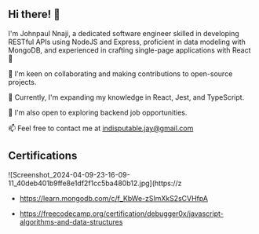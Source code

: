 ## Hi there! 👋

I'm Johnpaul Nnaji, a dedicated software engineer skilled in developing RESTful APIs using NodeJS and Express, proficient in data modeling with MongoDB, and experienced in crafting single-page applications with React 🤖

👀 I'm keen on collaborating and making contributions to open-source projects.

🌱 Currently, I'm expanding my knowledge in React, Jest, and TypeScript.

💞️ I'm also open to exploring backend job opportunities.

📫 Feel free to contact me at indisputable.jay@gmail.com

## Certifications

![Screenshot_2024-04-09-23-16-09-11_40deb401b9ffe8e1df2f1cc5ba480b12.jpg](https://z

- https://learn.mongodb.com/c/f_KbWe-zSlmXkS2sCVHfpA

- https://freecodecamp.org/certification/debugger0x/javascript-algorithms-and-data-structures

<!---
debugger0x/debugger0x is a ✨ special ✨ repository because its `README.md` (this file) appears on your GitHub profile.
You can click the Preview link to take a look at your changes.
--->


